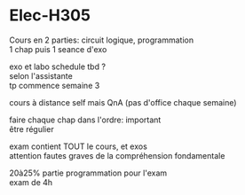 # Elec-H305
Cours en 2 parties: circuit logique, programmation  
1 chap puis 1 seance d'exo  

exo et labo schedule tbd ?  
selon l'assistante  
tp commence semaine 3  

cours à distance self mais QnA (pas d'office chaque semaine)  

faire chaque chap dans l'ordre: important  
être régulier  

exam contient TOUT le cours, et exos  
attention fautes graves de la compréhension fondamentale  

20à25% partie programmation pour l'exam  
exam de 4h  





